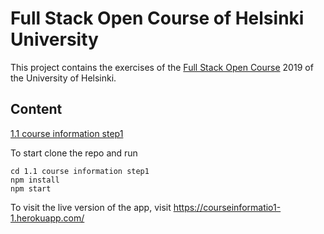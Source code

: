 
# Full Stack Open Course of Helsinki University

This project contains the exercises of the [Full Stack Open Course](https://fullstackopen.com/en/) 2019 of the University of Helsinki.

## Content
 [ 1.1 course information step1](https://github.com/sajjadtaghilou/full-stack-helsinki/tree/master/PART%201/1.1%20course%20information%20step1)

To start clone the repo and run
```
cd 1.1 course information step1
npm install
npm start
```
To visit the live version of the app, visit https://courseinformatio1-1.herokuapp.com/
